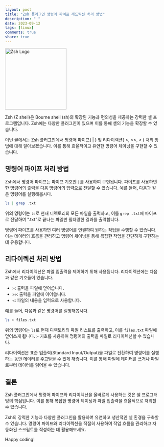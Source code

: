 ```yaml
---
layout: post
title: "Zsh 플러그인 명령어 파이프 레드릭션 처리 방법"
description: " "
date: 2023-09-12
tags: [linux]
comments: true
share: true
---
```


<img src="zsh-logo.png" alt="Zsh Logo" width="200px" height="200px">

Zsh (Z shell)은 Bourne shell (sh)의 확장된 기능과 편의성을 제공하는 강력한 셸 프로그램입니다. Zsh에는 다양한 플러그인이 있으며 이를 통해 셸의 기능을 확장할 수 있습니다.

이번 글에서는 Zsh 플러그인에서 명령어 파이프( | ) 및 리다이렉션( >, >>, < ) 처리 방법에 대해 알아보겠습니다. 이를 통해 효율적이고 유연한 명령어 체이닝을 구현할 수 있습니다.

## 명령어 파이프 처리 방법

Zsh에서 명령어 파이프는 파이프 기호인 `|`를 사용하여 구현됩니다. 파이프를 사용하면 한 명령어의 출력을 다음 명령어의 입력으로 전달할 수 있습니다. 예를 들어, 다음과 같은 명령어를 실행해봅시다.

```zsh
ls | grep .txt
```

위의 명령어는 `ls`로 현재 디렉토리의 모든 파일을 출력하고, 이를 `grep .txt`에 파이프로 전달하여 ".txt"로 끝나는 파일만 필터링한 결과를 출력합니다.

명령어 파이프를 사용하면 여러 명령어를 연결하여 원하는 작업을 수행할 수 있습니다. 이는 데이터의 흐름을 관리하고 명령어 체이닝을 통해 복잡한 작업을 간단하게 구현하는 데 유용합니다.

## 리다이렉션 처리 방법

Zsh에서 리다이렉션은 파일 입출력을 제어하기 위해 사용됩니다. 리다이렉션에는 다음과 같은 기호들이 있습니다.

- `>`: 출력을 파일에 덮어씁니다.
- `>>`: 출력을 파일에 이어씁니다.
- `<`: 파일의 내용을 입력으로 사용합니다.

예를 들어, 다음과 같은 명령어를 실행해봅시다.

```zsh
ls > files.txt
```

위의 명령어는 `ls`로 현재 디렉토리의 파일 리스트를 출력하고, 이를 `files.txt` 파일에 덮어쓰게 됩니다. `>` 기호를 사용하여 명령어의 출력을 파일로 리다이렉션할 수 있습니다.

리다이렉션은 표준 입출력(Standard Input/Output)을 파일로 전환하여 명령어를 실행하는 동안 데이터를 주고받을 수 있게 해줍니다. 이를 통해 파일에 데이터를 쓰거나 파일로부터 데이터를 읽어올 수 있습니다.

## 결론

Zsh 플러그인에서 명령어 파이프와 리다이렉션을 올바르게 사용하는 것은 셸 프로그래밍의 핵심입니다. 이를 통해 복잡한 명령어 체이닝과 파일 입출력을 효율적으로 처리할 수 있습니다.

Zsh의 강력한 기능과 다양한 플러그인을 활용하여 유연하고 생산적인 셸 환경을 구축할 수 있습니다. 명령어 파이프와 리다이렉션을 적절히 사용하여 작업 흐름을 관리하고 자동화된 스크립트를 작성하는 데 활용해보세요.

Happy coding!